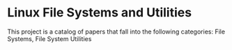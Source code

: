 # Linux File Systems and Utilities

This project is a catalog of papers that fall into the following categories: File Systems, File System Utilities